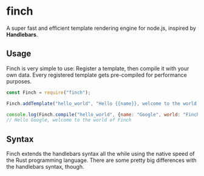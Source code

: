 # finch

A super fast and efficient template rendering engine for node.js, inspired by **Handlebars**. 

## Usage

Finch is very simple to use: Register a template, then compile it with your own data. Every registered template gets pre-compiled for performance purposes.

```js
const Finch = require("finch");

Finch.addTemplate("hello_world", "Hello {{name}}, welcome to the world of {{world}}");

console.log(Finch.compile("hello_world", {name: "Google", world: "Finch"})); 
// Hello Google, welcome to the world of Finch
```

## Syntax

Finch extends the handlebars syntax all the while using the native speed of the Rust programming language.
There are some pretty big differences with the handlebars syntax, though.

